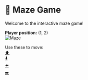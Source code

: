 # 🧩 Maze Game  
Welcome to the interactive maze game!

**Player position:** (1, 2)  
![Maze](https://recognize-instructor-criteria-other.trycloudflare.com/images/pos_1_2.png?t=1760502486042)

Use these to move:  
[⬆️](https://recognize-instructor-criteria-other.trycloudflare.com/move/1_2_w)  
[⬇️](https://recognize-instructor-criteria-other.trycloudflare.com/move/1_2_s)  
[⬅️](https://recognize-instructor-criteria-other.trycloudflare.com/move/1_2_a)  
[➡️](https://recognize-instructor-criteria-other.trycloudflare.com/move/1_2_d)
